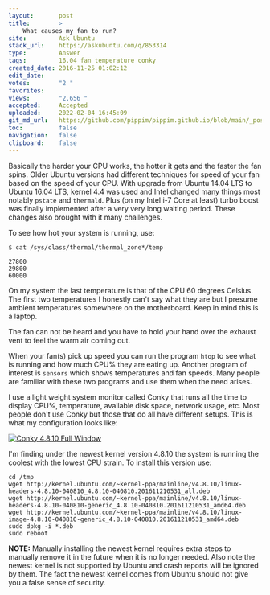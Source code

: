```yaml
---
layout:       post
title:        >
    What causes my fan to run?
site:         Ask Ubuntu
stack_url:    https://askubuntu.com/q/853314
type:         Answer
tags:         16.04 fan temperature conky
created_date: 2016-11-25 01:02:12
edit_date:    
votes:        "2 "
favorites:    
views:        "2,656 "
accepted:     Accepted
uploaded:     2022-02-04 16:45:09
git_md_url:   https://github.com/pippim/pippim.github.io/blob/main/_posts/2016/2016-11-25-What-causes-my-fan-to-run_.md
toc:          false
navigation:   false
clipboard:    false
---
```


Basically the harder your CPU works, the hotter it gets and the faster the fan spins. Older Ubuntu versions had different techniques for speed of your fan based on the speed of your CPU. With upgrade from Ubuntu 14.04 LTS to  Ubuntu 16.04 LTS, kernel 4.4 was used and Intel changed many things most notably `pstate` and `thermald`. Plus (on my Intel i-7 Core at least) turbo boost was finally implemented after a very very long waiting period. These changes also brought with it many challenges.

To see how hot your system is running, use:

``` 
$ cat /sys/class/thermal/thermal_zone*/temp

27800
29800
60000
```

On my system the last temperature is that of the CPU 60 degrees Celsius. The first two temperatures I honestly can't say what they are but I presume ambient temperatures somewhere on the motherboard. Keep in mind this is a laptop.

The fan can not be heard and you have to hold your hand over the exhaust vent to feel the warm air coming out.

When your fan(s) pick up speed you can run the program `htop` to see what is running and how much CPU% they are eating up. Another program of interest is `sensors` which shows temperatures and fan speeds. Many people are familiar with these two programs and use them when the need arises.

I use a light weight system monitor called Conky that runs all the time to display CPU%, temperature, available disk space, network usage, etc. Most people don't use Conky but those that do all have different setups. This is what my configuration looks like:

[![Conky 4.8.10 Full Window][1]][1]

I'm finding under the newest kernel version 4.8.10 the system is running the coolest with the lowest CPU strain. To install this version use:

``` 
cd /tmp
wget http://kernel.ubuntu.com/~kernel-ppa/mainline/v4.8.10/linux-headers-4.8.10-040810_4.8.10-040810.201611210531_all.deb
wget http://kernel.ubuntu.com/~kernel-ppa/mainline/v4.8.10/linux-headers-4.8.10-040810-generic_4.8.10-040810.201611210531_amd64.deb
wget http://kernel.ubuntu.com/~kernel-ppa/mainline/v4.8.10/linux-image-4.8.10-040810-generic_4.8.10-040810.201611210531_amd64.deb
sudo dpkg -i *.deb
sudo reboot
```

**NOTE:** Manually installing the newest kernel requires extra steps to manually remove it in the future when it is no longer needed. Also note the newest kernel is not supported by Ubuntu and crash reports will be ignored by them. The fact the newest kernel comes from Ubuntu should not give you a false sense of security.

  [1]: https://i.stack.imgur.com/QNkDx.png
